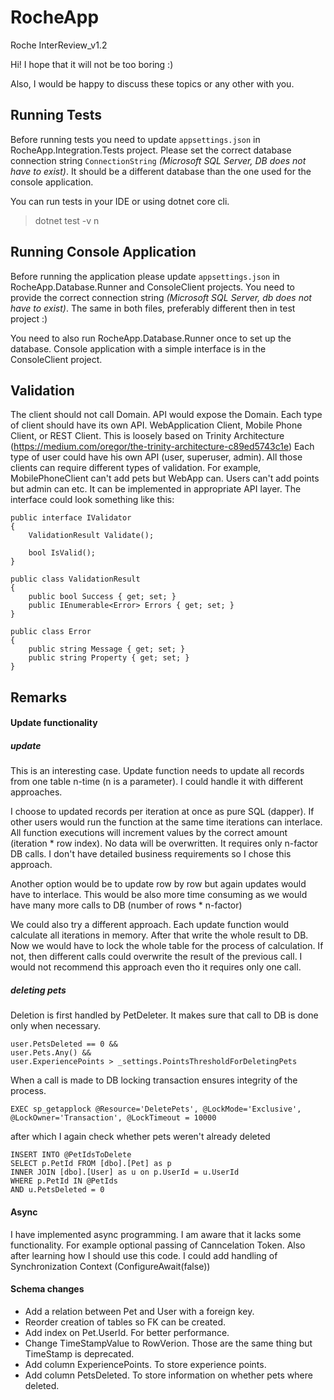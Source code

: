 # RocheApp
Roche InterReview_v1.2

Hi! I hope that it will not be too boring :)

Also, I would be happy to discuss these topics or any other with you.

## Running Tests

Before running tests you need to update `appsettings.json` in RocheApp.Integration.Tests project.
Please set the correct database connection string `ConnectionString` *(Microsoft SQL Server, DB does not have to exist)*.
It should be a different database than the one used for the console application.

You can run tests in your IDE or using dotnet core cli.
> dotnet test -v n

## Running Console Application

Before running the application please update `appsettings.json` in RocheApp.Database.Runner and ConsoleClient projects.
You need to provide the correct connection string *(Microsoft SQL Server, db does not have to exist)*. The same in both files, preferably different then in test project :)

You need to also run RocheApp.Database.Runner once to set up the database. Console application with a simple interface is in the ConsoleClient project.

## Validation

The client should not call Domain. API would expose the Domain. Each type of client should have its own API. 
WebApplication Client, Mobile Phone Client, or REST Client. This is loosely based on Trinity Architecture (https://medium.com/oregor/the-trinity-architecture-c89ed5743c1e)
Each type of user could have his own API (user, superuser, admin). All those clients can require different types of validation.
For example, MobilePhoneClient can't add pets but WebApp can. Users can't add points but admin can etc.
It can be implemented in appropriate API layer.
The interface could look something like this:
```
public interface IValidator
{
    ValidationResult Validate();

    bool IsValid();
}

public class ValidationResult
{
    public bool Success { get; set; }
    public IEnumerable<Error> Errors { get; set; }
}

public class Error
{
    public string Message { get; set; }
    public string Property { get; set; }
}
```

## Remarks

#### Update functionality

##### update
This is an interesting case. Update function needs to update all records from one table n-time (n is a parameter).
I could handle it with different approaches.

I choose to updated records per iteration at once as pure SQL (dapper). If other users would run the function at the same time iterations can interlace. All function executions will increment values by the correct amount (iteration * row index). No data will be overwritten. It requires only n-factor DB calls.
I don't have detailed business requirements so I chose this approach.

Another option would be to update row by row but again updates would have to interlace. This would be also more time consuming as we would have many more calls to DB (number of rows * n-factor)

We could also try a different approach. Each update function would calculate all iterations in memory. After that write the whole result to DB. Now we would have to lock the whole table for the process of calculation. If not, then different calls could overwrite the result of the previous call.
I would not recommend this approach even tho it requires only one call.

##### deleting pets

Deletion is first handled by PetDeleter. It makes sure that call to DB is done only when necessary.
```
user.PetsDeleted == 0 && 
user.Pets.Any() &&
user.ExperiencePoints > _settings.PointsThresholdForDeletingPets
```

When a call is made to DB locking transaction ensures integrity of the process.
```
EXEC sp_getapplock @Resource='DeletePets', @LockMode='Exclusive', @LockOwner='Transaction', @LockTimeout = 10000
```
after which I again check whether pets weren't already deleted
```
INSERT INTO @PetIdsToDelete
SELECT p.PetId FROM [dbo].[Pet] as p
INNER JOIN [dbo].[User] as u on p.UserId = u.UserId
WHERE p.PetId IN @PetIds
AND u.PetsDeleted = 0 
```

#### Async

I have implemented async programming. I am aware that it lacks some functionality.
For example optional passing of Canncelation Token. Also after learning how I should use this code. I could add handling of Synchronization Context (ConfigureAwait(false))

#### Schema changes

- Add a relation between Pet and User with a foreign key.
- Reorder creation of tables so FK can be created.
- Add index on Pet.UserId. For better performance.
- Change TimeStampValue to RowVerion. Those are the same thing but TimeStamp is deprecated.
- Add column ExperiencePoints. To store experience points.
- Add column PetsDeleted. To store information on whether pets where deleted.


